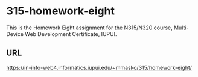 # 315-homework-eight
This is the Homework Eight assignment for the N315/N320 course, Multi-Device Web Development Certificate, IUPUI.

## URL

https://in-info-web4.informatics.iupui.edu/~mmasko/315/homework-eight/

